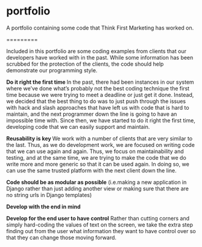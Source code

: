 portfolio
=========

A portfolio containing some code that Think First Marketing has worked on.

=========

Included in this portfolio are some coding examples from clients that our developers have worked with in the past. While some information has been scrubbed for the protection of the clients, the code should help demonstrate our programming style. 

<b>Do it right the first time </b>
      In the past, there had been instances in our system where we’ve done what’s probably not the best coding technique the first time because we were trying to meet a deadline or just get it done. Instead, we decided that the best thing to do was to just push through the issues with hack and slash approaches that have left us with code that is hard to maintain, and the next programmer down the line is going to have an impossible time with. Since then, we have started to do it right the first time, developing code that we can easily support and maintain. 

<b>Reusability is key </b>
	       We work with a number of clients that are very similar to the last. Thus, as we do development work, we are focused on writing code that we can use again and again. Thus, we focus on maintainability and testing, and at the same time, we are trying to make the code that we do write more and more generic so that it can be used again. In doing so, we can use the same trusted platform with the next client down the line. 

<b>Code should be as modular as possible</b>
(i.e.making a new application in Django rather than just adding another view or making sure that there are no string urls in Django templates) 

<b>Develop with the end in mind </b>


<b>Develop for the end user to have control</b>
Rather than cutting corners and simply hard-coding the values of text on the screen, we take the extra step finding out from the user what information they want to have control over so that they can change those moving forward. 
